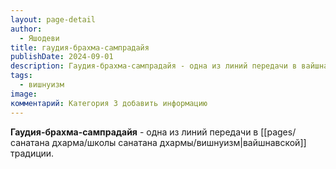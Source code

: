 ```yaml
---
layout: page-detail
author:
  - Яшодеви
title: гаудия-брахма-сампрадайя
publishDate: 2024-09-01
description: Гаудия-брахма-сампрадайя - одна из линий передачи в вайшнавской традиции.
tags:
  - вишнуизм
image: 
комментарий: Категория 3 добавить информацию
---
```

**Гаудия-брахма-сампрадайя** - одна из линий передачи в [[pages/санатана дхарма/школы санатана дхармы/вишнуизм|вайшнавской]] традиции.


